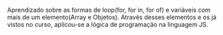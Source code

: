 Aprendizado sobre as formas de loop(for, for in, for of) e variáveis com mais de um elemento(Array e Objetos). Através desses elementos e os já vistos no curso, aplicou-se a lógica de programação na linguagem JS.
